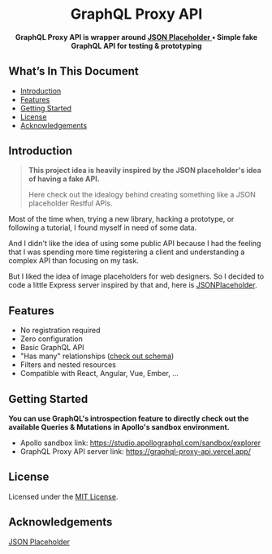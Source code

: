 <h1 align="center">GraphQL Proxy API</h1>

<h4 align="center">GraphQL Proxy API is wrapper around
    <a href="https://github.com/typicode/jsonplaceholder">
        JSON Placeholder
    </a>
    &bull;
    Simple fake GraphQL API for testing & prototyping
</h4>

## What’s In This Document

-   [Introduction](#introduction)
-   [Features](#features)
-   [Getting Started](#getting-started)
-   [License](#license)
-   [Acknowledgements](#acknowledgements)

## Introduction

> **This project idea is heavily inspired by the JSON placeholder's idea of having a fake API.**
>
> Here check out the idealogy behind creating something like a JSON placeholder Restful APIs.

Most of the time when, trying a new library, hacking a prototype, or following a tutorial, I found myself in need of some data.

And I didn't like the idea of using some public API because I had the feeling that I was spending more time registering a client and understanding a complex API than focusing on my task.

But I liked the idea of image placeholders for web designers. So I decided to code a little Express server inspired by that and, here is [JSONPlaceholder](https://jsonplaceholder.typicode.com).

## Features

-   No registration required
-   Zero configuration
-   Basic GraphQL API
-   "Has many" relationships ([check out schema](./schema.md))
-   Filters and nested resources
-   Compatible with React, Angular, Vue, Ember, ...

## Getting Started

**You can use GraphQL's introspection feature to directly check out the available Queries & Mutations in Apollo's sandbox environment.**

-   Apollo sandbox link: https://studio.apollographql.com/sandbox/explorer
-   GraphQL Proxy API server link: https://graphql-proxy-api.vercel.app/

## License

Licensed under the [MIT License](./LICENSE).

## Acknowledgements

[JSON Placeholder](https://github.com/typicode/jsonplaceholder#readme)
